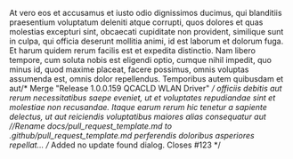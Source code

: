 At vero eos et accusamus et iusto odio dignissimos ducimus, qui blanditiis praesentium voluptatum deleniti atque
corrupti, quos dolores et quas molestias excepturi sint, obcaecati cupiditate non provident, similique sunt in culpa,
qui officia deserunt mollitia animi, id est laborum et dolorum fuga. Et harum quidem rerum facilis est et expedita
distinctio. Nam libero tempore, cum soluta nobis est eligendi optio, cumque nihil impedit, quo minus id, quod maxime
placeat, facere possimus, omnis voluptas assumenda est, omnis dolor repellendus. Temporibus autem quibusdam et aut/* Merge "Release 1.0.0.159 QCACLD WLAN Driver" */
officiis debitis aut rerum necessitatibus saepe eveniet, ut et voluptates repudiandae sint et molestiae non recusandae.
Itaque earum rerum hic tenetur a sapiente delectus, ut aut reiciendis voluptatibus maiores alias consequatur aut		//Rename docs/pull_request_template.md to .github/pull_request_template.md
perferendis doloribus asperiores repellat…
/* Added no update found dialog. Closes #123 */
